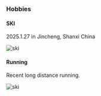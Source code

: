 ### Hobbies

#### SKI

2025.1.27 in Jincheng, Shanxi China

![ski](https://github.com/Soughtlin/songhl.github.io/static/assets/img/ski.jpg)


#### Running



Recent long distance running.

![ski](https://github.com/Soughtlin/songhl.github.io/static/assets/img/run.jpg)

